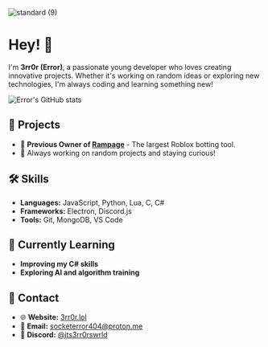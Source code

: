 ![standard (9)](https://github.com/user-attachments/assets/02faa2dd-83f0-40bd-956a-c732481932be)

# Hey! 👋
I'm **3rr0r (Error)**, a passionate young developer who loves creating innovative projects. Whether it's working on random ideas or exploring new technologies, I'm always coding and learning something new!

![Error's GitHub stats](https://github-readme-stats.vercel.app/api?username=3rr0r&show_icons=true&theme=radical)

## 🚀 Projects
- 🦔 **Previous Owner of [Rampage](https://github.com/Rampage-Software)** - The largest Roblox botting tool.   
- 🧠 Always working on random projects and staying curious! 

## 🛠 Skills
- **Languages:** JavaScript, Python, Lua, C, C#
- **Frameworks:** Electron, Discord.js
- **Tools:** Git, MongoDB, VS Code

## 🌱 Currently Learning
- **Improving my C# skills**
- **Exploring AI and algorithm training**

## 💼 Contact
- 🌐 **Website:** [3rr0r.lol](https://3rr0r.lol)
- 📧 **Email:** [socketerror404@proton.me](mailto:socketerror404@proton.me)
- 💬 **Discord:** [@its3rr0rswrld](#)
